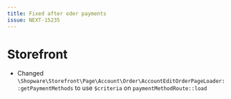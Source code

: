 ```yaml
---
title: Fixed after oder payments
issue: NEXT-15235
---
```

# Storefront
*  Changed `\Shopware\Storefront\Page\Account\Order\AccountEditOrderPageLoader::getPaymentMethods` to use `$criteria` on `paymentMethodRoute::load` 
